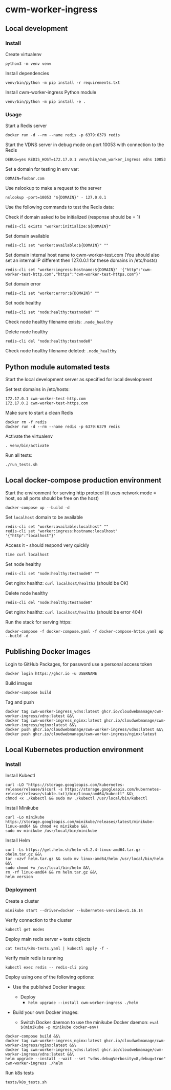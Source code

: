 # cwm-worker-ingress

## Local development

### Install

Create virtualenv

```
python3 -m venv venv
```

Install dependencies

```
venv/bin/python -m pip install -r requirements.txt
```

Install cwm-worker-ingress Python module

```
venv/bin/python -m pip install -e .
```

### Usage

Start a Redis server

```
docker run -d --rm --name redis -p 6379:6379 redis
```

Start the VDNS server in debug mode on port 10053 with connection to the Redis

```
DEBUG=yes REDIS_HOST=172.17.0.1 venv/bin/cwm_worker_ingress vdns 10053
```

Set a domain for testing in env var:

```
DOMAIN=foobar.com
```

Use nslookup to make a request to the server

```
nslookup -port=10053 "${DOMAIN}" - 127.0.0.1
```

Use the following commands to test the Redis data:

Check if domain asked to be initialized (response should be = 1)

```
redis-cli exists "worker:initialize:${DOMAIN}"
```

Set domain available

```
redis-cli set "worker:available:${DOMAIN}" ""
```

Set domain internal host name to cwm-worker-test.com (You should also set an internal IP different then 127.0.0.1 for these domains in /etc/hosts)

```
redis-cli set "worker:ingress:hostname:${DOMAIN}" '{"http":"cwm-worker-test-http.com","https":"cwm-worker-test-https.com"}'
```

Set domain error

```
redis-cli set "worker:error:${DOMAIN}" ""
```

Set node healthy

```
redis-cli set "node:healthy:testnode0" ""
```

Check node healthy filename exists: `.node_healthy`

Delete node healthy

```
redis-cli del "node:healthy:testnode0"
```

Check node healthy filename deleted: `.node_healthy`

## Python module automated tests

Start the local development server as specified for local development

Set test domains in /etc/hosts:

```
172.17.0.1 cwm-worker-test-http.com
172.17.0.2 cwm-worker-test-https.com
```

Make sure to start a clean Redis

```
docker rm -f redis
docker run -d --rm --name redis -p 6379:6379 redis
```

Activate the virtualenv

```
. venv/bin/activate
```

Run all tests:

```
./run_tests.sh
```

## Local docker-compose production environment

Start the environment for serving http protocol (it uses network mode = host, so all ports should be free on the host)

```
docker-compose up --build -d
```

Set `localhost` domain to be available

```
redis-cli set "worker:available:localhost" ""
redis-cli set "worker:ingress:hostname:localhost" '{"http":"localhost"}'
```

Access it - should respond very quickly

```
time curl localhost
```

Set node healthy

```
redis-cli set "node:healthy:testnode0" ""
```

Get nginx healthz: `curl localhost/healthz` (should be OK)

Delete node healthy

```
redis-cli del "node:healthy:testnode0"
```

Get nginx healthz: `curl localhost/healthz` (should be error 404)

Run the stack for serving https:

```
docker-compose -f docker-compose.yaml -f docker-compose-https.yaml up --build -d
```

## Publishing Docker Images

Login to GitHub Packages, for password use a personal access token

```
docker login https://ghcr.io -u USERNAME
```

Build images

```
docker-compose build
```

Tag and push

```
docker tag cwm-worker-ingress_vdns:latest ghcr.io/cloudwebmanage/cwm-worker-ingress/vdns:latest &&\
docker tag cwm-worker-ingress_nginx:latest ghcr.io/cloudwebmanage/cwm-worker-ingress/nginx:latest &&\
docker push ghcr.io/cloudwebmanage/cwm-worker-ingress/vdns:latest &&\
docker push ghcr.io/cloudwebmanage/cwm-worker-ingress/nginx:latest
```

## Local Kubernetes production environment

### Install

Install Kubectl

```
curl -LO "https://storage.googleapis.com/kubernetes-release/release/$(curl -s https://storage.googleapis.com/kubernetes-release/release/stable.txt)/bin/linux/amd64/kubectl" &&\
chmod +x ./kubectl && sudo mv ./kubectl /usr/local/bin/kubectl
```

Install Minikube

```
curl -Lo minikube https://storage.googleapis.com/minikube/releases/latest/minikube-linux-amd64 && chmod +x minikube &&\
sudo mv minikube /usr/local/bin/minikube
```

Install Helm

```
curl -Ls https://get.helm.sh/helm-v3.2.4-linux-amd64.tar.gz -ohelm.tar.gz &&\
tar -xzvf helm.tar.gz && sudo mv linux-amd64/helm /usr/local/bin/helm &&\
sudo chmod +x /usr/local/bin/helm &&\
rm -rf linux-amd64 && rm helm.tar.gz &&\
helm version
```

### Deployment

Create a cluster

```
minikube start --driver=docker --kubernetes-version=v1.16.14
```

Verify connection to the cluster

```
kubectl get nodes
```

Deploy main redis server + tests objects

```
cat tests/k8s-tests.yaml | kubectl apply -f -
```

Verify main redis is running

```
kubectl exec redis -- redis-cli ping
```

Deploy using one of the following options:

* Use the published Docker images:
  * Deploy
    * `helm upgrade --install cwm-worker-ingress ./helm`

* Build your own Docker images:
  * Switch Docker daemon to use the minikube Docker daemon: `eval $(minikube -p minikube docker-env)`
```
docker-compose build &&\
docker tag cwm-worker-ingress_nginx:latest ghcr.io/cloudwebmanage/cwm-worker-ingress/nginx:latest &&\
docker tag cwm-worker-ingress_vdns:latest ghcr.io/cloudwebmanage/cwm-worker-ingress/vdns:latest &&\
helm upgrade --install --wait --set "vdns.debugVerbosity=8,debug=true" cwm-worker-ingress ./helm
```

Run k8s tests

```
tests/k8s_tests.sh
```
